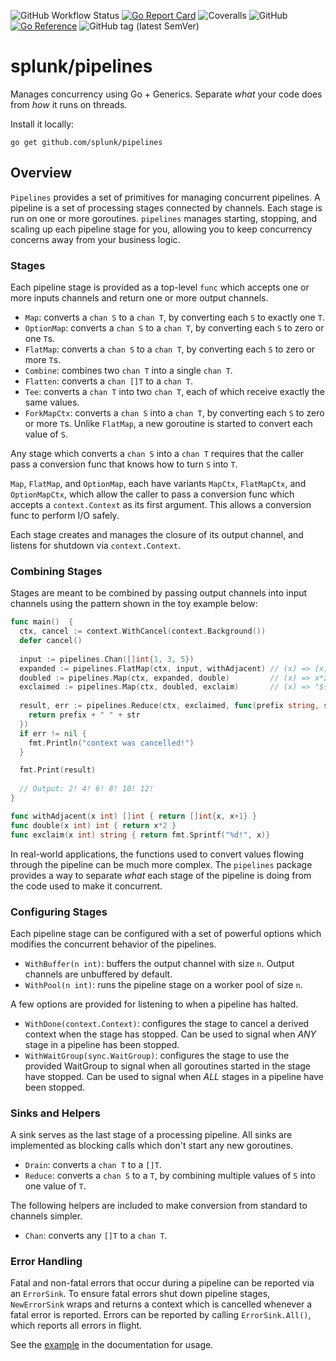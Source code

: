 ![GitHub Workflow Status](https://img.shields.io/github/actions/workflow/status/splunk/pipelines/test.yml?branch=main)
[![Go Report Card](https://goreportcard.com/badge/github.com/splunk/pipelines)](https://goreportcard.com/report/github.com/splunk/pipelines)
![Coveralls](https://img.shields.io/coveralls/github/splunk/pipelines)
![GitHub](https://img.shields.io/github/license/splunk/pipelines)
[![Go Reference](https://pkg.go.dev/badge/github.com/splunk/pipelines.svg)](https://pkg.go.dev/github.com/splunk/pipelines)
![GitHub tag (latest SemVer)](https://img.shields.io/github/v/tag/splunk/pipelines?label=version)

# splunk/pipelines

Manages concurrency using Go + Generics. Separate _what_ your code does from _how_ it runs on threads. 

Install it locally:

```shell
go get github.com/splunk/pipelines
```

## Overview

`Pipelines` provides a set of primitives for managing concurrent pipelines.
A pipeline is a set of processing stages connected by channels.
Each stage is run on one or more goroutines.
`pipelines` manages starting, stopping, and scaling up each pipeline stage for you, allowing you to keep concurrency concerns away from your business logic.

### Stages

Each pipeline stage is provided as a top-level `func` which accepts one or more inputs channels
and return one or more output channels.

* `Map`: converts a `chan S` to a `chan T`, by converting each `S` to exactly one `T`.
* `OptionMap`: converts a `chan S` to a `chan T`, by converting each `S` to zero or one `T`s.
* `FlatMap`: converts a `chan S` to a `chan T`, by converting each `S` to zero or more `T`s.
* `Combine`: combines two `chan T` into a single `chan T`.
* `Flatten`: converts a `chan []T` to a `chan T`.
* `Tee`: converts a `chan T` into two `chan T`, each of which receive exactly the same values.
* `ForkMapCtx`: converts a `chan S` into a `chan T`, by converting each `S` to zero or more `T`s. Unlike `FlatMap`, a
  new goroutine is started to convert each value of `S`. 

Any stage which converts a `chan S` into a `chan T` requires that the caller pass a conversion func that knows how to 
turn `S` into `T`.

`Map`, `FlatMap`, and `OptionMap`, each have variants `MapCtx`, `FlatMapCtx`, and `OptionMapCtx`, which allow the caller
to pass a conversion func which accepts a `context.Context` as its first argument. This allows a conversion func to
perform I/O safely.

Each stage creates and manages the closure of its output channel, and listens for shutdown via `context.Context`.

### Combining Stages

Stages are meant to be combined by passing output channels into input channels using the pattern shown in the
toy example below:

```go
func main()  {
  ctx, cancel := context.WithCancel(context.Background())
  defer cancel()
  
  input := pipelines.Chan([]int{1, 3, 5})
  expanded := pipelines.FlatMap(ctx, input, withAdjacent) // (x) => [x, x+1]:  yields [1,2,3,4,5,6]
  doubled := pipelines.Map(ctx, expanded, double)         // (x) => x*2:       yields [2,4,6,8,10,12]
  exclaimed := pipelines.Map(ctx, doubled, exclaim)       // (x) => "${x}!":   yields [2!,4!,6!,8!,10!,12!]
  
  result, err := pipelines.Reduce(ctx, exclaimed, func(prefix string, str string) string {
    return prefix + " " + str
  })
  if err != nil {
    fmt.Println("context was cancelled!")
  }

  fmt.Print(result)
  
  // Output: 2! 4! 6! 8! 10! 12!
}

func withAdjacent(x int) []int { return []int{x, x+1} }
func double(x int) int { return x*2 }
func exclaim(x int) string { return fmt.Sprintf("%d!", x)}
```

In real-world applications, the functions used to convert values flowing through the pipeline can be much more complex. 
The `pipelines` package provides a way to separate _what_ each stage of the pipeline is doing from the code used to make it concurrent.

### Configuring Stages

Each pipeline stage can be configured with a set of powerful options which modifies the concurrent behavior of the
pipelines.

* `WithBuffer(n int)`: buffers the output channel with size `n`. Output channels are unbuffered by default.
* `WithPool(n int)`: runs the pipeline stage on a worker pool of size `n`.

A few options are provided for listening to when a pipeline has halted. 

* `WithDone(context.Context)`: configures the stage to cancel a derived context when the stage has stopped. 
  Can be used to signal when _ANY_ stage in a pipeline has been stopped.
* `WithWaitGroup(sync.WaitGroup)`: configures the stage to use the provided WaitGroup to signal when all goroutines
  started in the stage have stopped. Can be used to signal when _ALL_ stages in a pipeline have been stopped.

### Sinks and Helpers

A sink serves as the last stage of a processing pipeline. All sinks are implemented as blocking calls which don't
start any new goroutines.

* `Drain`: converts a `chan T` to a `[]T`.
* `Reduce`: converts a `chan S` to a `T`, by combining multiple values of `S` into one value of `T`.

The following helpers are included to make conversion from standard to channels simpler.

* `Chan`: converts any `[]T` to a `chan T`.

### Error Handling

Fatal and non-fatal errors that occur during a pipeline can be reported via an `ErrorSink`.
To ensure fatal errors shut down pipeline stages, `NewErrorSink` wraps and returns a context which is cancelled
whenever a fatal error is reported.
Errors can be reported by calling `ErrorSink.All()`, which reports all errors in flight.

See the [example](https://pkg.go.dev/github.com/splunk/pipelines#ErrorSink) in the documentation for usage.
